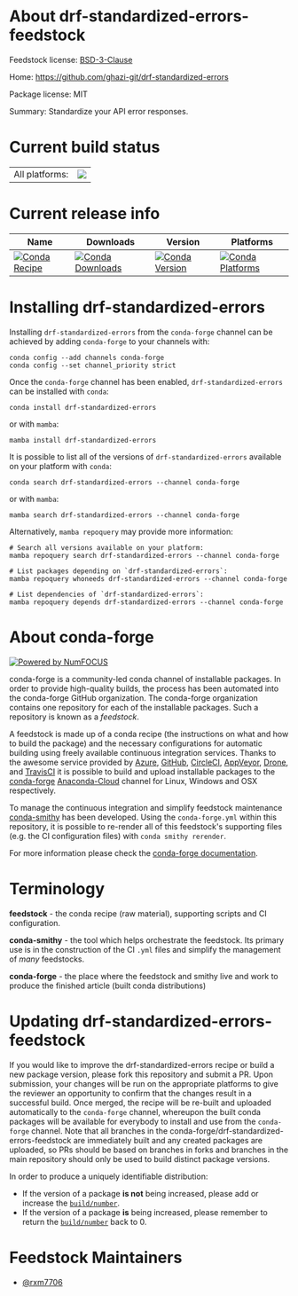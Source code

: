 About drf-standardized-errors-feedstock
=======================================

Feedstock license: [BSD-3-Clause](https://github.com/conda-forge/drf-standardized-errors-feedstock/blob/main/LICENSE.txt)

Home: https://github.com/ghazi-git/drf-standardized-errors

Package license: MIT

Summary: Standardize your API error responses.

Current build status
====================


<table><tr><td>All platforms:</td>
    <td>
      <a href="https://dev.azure.com/conda-forge/feedstock-builds/_build/latest?definitionId=19326&branchName=main">
        <img src="https://dev.azure.com/conda-forge/feedstock-builds/_apis/build/status/drf-standardized-errors-feedstock?branchName=main">
      </a>
    </td>
  </tr>
</table>

Current release info
====================

| Name | Downloads | Version | Platforms |
| --- | --- | --- | --- |
| [![Conda Recipe](https://img.shields.io/badge/recipe-drf--standardized--errors-green.svg)](https://anaconda.org/conda-forge/drf-standardized-errors) | [![Conda Downloads](https://img.shields.io/conda/dn/conda-forge/drf-standardized-errors.svg)](https://anaconda.org/conda-forge/drf-standardized-errors) | [![Conda Version](https://img.shields.io/conda/vn/conda-forge/drf-standardized-errors.svg)](https://anaconda.org/conda-forge/drf-standardized-errors) | [![Conda Platforms](https://img.shields.io/conda/pn/conda-forge/drf-standardized-errors.svg)](https://anaconda.org/conda-forge/drf-standardized-errors) |

Installing drf-standardized-errors
==================================

Installing `drf-standardized-errors` from the `conda-forge` channel can be achieved by adding `conda-forge` to your channels with:

```
conda config --add channels conda-forge
conda config --set channel_priority strict
```

Once the `conda-forge` channel has been enabled, `drf-standardized-errors` can be installed with `conda`:

```
conda install drf-standardized-errors
```

or with `mamba`:

```
mamba install drf-standardized-errors
```

It is possible to list all of the versions of `drf-standardized-errors` available on your platform with `conda`:

```
conda search drf-standardized-errors --channel conda-forge
```

or with `mamba`:

```
mamba search drf-standardized-errors --channel conda-forge
```

Alternatively, `mamba repoquery` may provide more information:

```
# Search all versions available on your platform:
mamba repoquery search drf-standardized-errors --channel conda-forge

# List packages depending on `drf-standardized-errors`:
mamba repoquery whoneeds drf-standardized-errors --channel conda-forge

# List dependencies of `drf-standardized-errors`:
mamba repoquery depends drf-standardized-errors --channel conda-forge
```


About conda-forge
=================

[![Powered by
NumFOCUS](https://img.shields.io/badge/powered%20by-NumFOCUS-orange.svg?style=flat&colorA=E1523D&colorB=007D8A)](https://numfocus.org)

conda-forge is a community-led conda channel of installable packages.
In order to provide high-quality builds, the process has been automated into the
conda-forge GitHub organization. The conda-forge organization contains one repository
for each of the installable packages. Such a repository is known as a *feedstock*.

A feedstock is made up of a conda recipe (the instructions on what and how to build
the package) and the necessary configurations for automatic building using freely
available continuous integration services. Thanks to the awesome service provided by
[Azure](https://azure.microsoft.com/en-us/services/devops/), [GitHub](https://github.com/),
[CircleCI](https://circleci.com/), [AppVeyor](https://www.appveyor.com/),
[Drone](https://cloud.drone.io/welcome), and [TravisCI](https://travis-ci.com/)
it is possible to build and upload installable packages to the
[conda-forge](https://anaconda.org/conda-forge) [Anaconda-Cloud](https://anaconda.org/)
channel for Linux, Windows and OSX respectively.

To manage the continuous integration and simplify feedstock maintenance
[conda-smithy](https://github.com/conda-forge/conda-smithy) has been developed.
Using the ``conda-forge.yml`` within this repository, it is possible to re-render all of
this feedstock's supporting files (e.g. the CI configuration files) with ``conda smithy rerender``.

For more information please check the [conda-forge documentation](https://conda-forge.org/docs/).

Terminology
===========

**feedstock** - the conda recipe (raw material), supporting scripts and CI configuration.

**conda-smithy** - the tool which helps orchestrate the feedstock.
                   Its primary use is in the construction of the CI ``.yml`` files
                   and simplify the management of *many* feedstocks.

**conda-forge** - the place where the feedstock and smithy live and work to
                  produce the finished article (built conda distributions)


Updating drf-standardized-errors-feedstock
==========================================

If you would like to improve the drf-standardized-errors recipe or build a new
package version, please fork this repository and submit a PR. Upon submission,
your changes will be run on the appropriate platforms to give the reviewer an
opportunity to confirm that the changes result in a successful build. Once
merged, the recipe will be re-built and uploaded automatically to the
`conda-forge` channel, whereupon the built conda packages will be available for
everybody to install and use from the `conda-forge` channel.
Note that all branches in the conda-forge/drf-standardized-errors-feedstock are
immediately built and any created packages are uploaded, so PRs should be based
on branches in forks and branches in the main repository should only be used to
build distinct package versions.

In order to produce a uniquely identifiable distribution:
 * If the version of a package **is not** being increased, please add or increase
   the [``build/number``](https://docs.conda.io/projects/conda-build/en/latest/resources/define-metadata.html#build-number-and-string).
 * If the version of a package **is** being increased, please remember to return
   the [``build/number``](https://docs.conda.io/projects/conda-build/en/latest/resources/define-metadata.html#build-number-and-string)
   back to 0.

Feedstock Maintainers
=====================

* [@rxm7706](https://github.com/rxm7706/)

